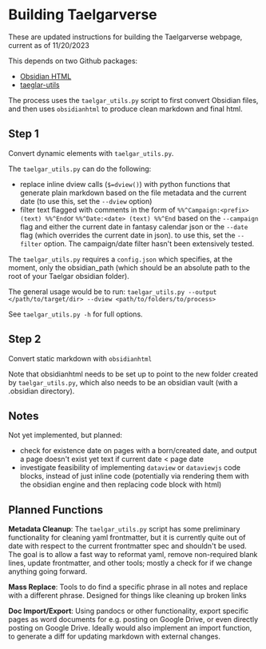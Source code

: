 # Building Taelgarverse

These are updated instructions for building the Taelgarverse webpage, current as of 11/20/2023

This depends on two Github packages:
- [Obsidian HTML](https://github.com/obsidian-html/obsidian-html)
- [taeglar-utils](https://github.com/tsackton/taelgar-utils)

The process uses the `taelgar_utils.py` script to first convert Obsidian files, and then uses `obsidianhtml` to produce clean markdown and final html.

## Step 1

Convert dynamic elements with `taelgar_utils.py`.

The `taelgar_utils.py` can do the following:
- replace inline dview calls (`$=dview()`) with python functions that generate plain markdown based on the file metadata and the current date (to use this, set the `--dview` option)
- filter text flagged with comments in the form of  `%%^Campaign:<prefix> (text) %%^End`or `%%^Date:<date> (text) %%^End` based on the `--campaign` flag and either the current date in fantasy calendar json or the `--date` flag (which overrides the current date in json). to use this, set the `--filter` option. The campaign/date filter hasn't been extensively tested. 

The `taelgar_utils.py` requires a `config.json` which specifies, at the moment, only the obsidian_path (which should be an absolute path to the root of your Taelgar obsidian folder).

The general usage would be to run:
`taelgar_utils.py --output </path/to/target/dir> --dview <path/to/folders/to/process>`

See `taelgar_utils.py -h` for full options. 

## Step 2

Convert static markdown with `obsidianhtml`

Note that obsidianhtml needs to be set up to point to the new folder created by `taelgar_utils.py`, which also needs to be an obsidian vault (with a .obsidian directory). 

## Notes

Not yet implemented, but planned:
- check for existence date on pages with a born/created date, and output a page doesn't exist yet text if current date < page date
- investigate feasibility of implementing `dataview` or `dataviewjs` code blocks, instead of just inline code (potentially via rendering them with the obsidian engine and then replacing code block with html)

## Planned Functions

**Metadata Cleanup**:
The `taelgar_utils.py` script has some preliminary functionality for cleaning yaml frontmatter, but it is currently quite out of date with respect to the current frontmatter spec and shouldn't be used. The goal is to allow a fast way to reformat yaml, remove non-required blank lines, update frontmatter, and other tools; mostly a check for if we change anything going forward. 

**Mass Replace**:
Tools to do find a specific phrase in all notes and replace with a different phrase. Designed for things like cleaning up broken links

**Doc Import/Export**:
Using pandocs or other functionality, export specific pages as word documents for e.g. posting on Google Drive, or even directly posting on Google Drive. Ideally would also implement an import function, to generate a diff for updating markdown with external changes. 